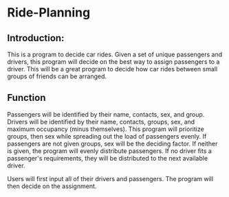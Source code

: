 # Ride-Planning

## Introduction: 

This is a program to decide car rides. Given a set of unique passengers and drivers, this program will decide on the best way to assign 
passengers to a driver. This will be a great program to decide how car rides between small groups of friends can be arranged. 

## Function
Passengers will be identified by their name, contacts, sex, and group. Drivers will be identified by their name, contacts, groups, sex,
and maximum occupancy (minus themselves). This program will prioritize groups, then sex while spreading out the load of passengers evenly. If passengers
are not given groups, sex will be the deciding factor. If neither is given, the program will evenly distribute passengers. If no driver fits a passenger's
requirements, they will be distributed to the next available driver.

Users will first input all of their drivers and passengers. The program will then decide on the assignment.

